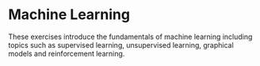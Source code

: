 # Machine Learning
These exercises introduce the fundamentals of machine learning including topics such as supervised learning, unsupervised learning, graphical models and reinforcement learning.
